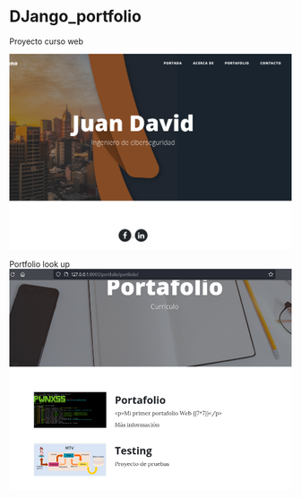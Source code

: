 # DJango_portfolio
Proyecto curso web

![text](image.png)

Portfolio look up 
![alt text](image-1.png)

